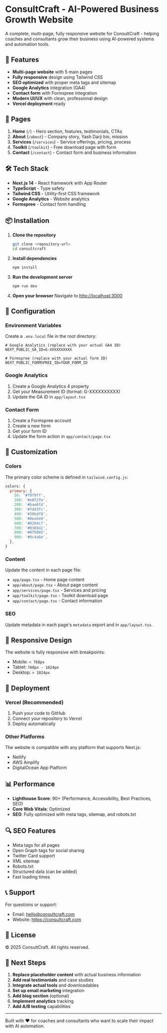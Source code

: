 # ConsultCraft - AI-Powered Business Growth Website

A complete, multi-page, fully responsive website for ConsultCraft - helping coaches and consultants grow their business using AI-powered systems and automation tools.

## 🚀 Features

- **Multi-page website** with 5 main pages
- **Fully responsive** design using Tailwind CSS
- **SEO optimized** with proper meta tags and sitemap
- **Google Analytics** integration (GA4)
- **Contact form** with Formspree integration
- **Modern UI/UX** with clean, professional design
- **Vercel deployment** ready

## 📄 Pages

1. **Home** (`/`) - Hero section, features, testimonials, CTAs
2. **About** (`/about`) - Company story, Yash Darji bio, mission
3. **Services** (`/services`) - Service offerings, pricing, process
4. **Toolkit** (`/toolkit`) - Free download page with form
5. **Contact** (`/contact`) - Contact form and business information

## 🛠️ Tech Stack

- **Next.js 14** - React framework with App Router
- **TypeScript** - Type safety
- **Tailwind CSS** - Utility-first CSS framework
- **Google Analytics** - Website analytics
- **Formspree** - Contact form handling

## 📦 Installation

1. **Clone the repository**
   ```bash
   git clone <repository-url>
   cd consultcraft
   ```

2. **Install dependencies**
   ```bash
   npm install
   ```

3. **Run the development server**
   ```bash
   npm run dev
   ```

4. **Open your browser**
   Navigate to [http://localhost:3000](http://localhost:3000)

## 🔧 Configuration

### Environment Variables

Create a `.env.local` file in the root directory:

```env
# Google Analytics (replace with your actual GA4 ID)
NEXT_PUBLIC_GA_ID=G-XXXXXXXXXX

# Formspree (replace with your actual form ID)
NEXT_PUBLIC_FORMSPREE_ID=YOUR_FORM_ID
```

### Google Analytics

1. Create a Google Analytics 4 property
2. Get your Measurement ID (format: G-XXXXXXXXXX)
3. Update the GA ID in `app/layout.tsx`

### Contact Form

1. Create a Formspree account
2. Create a new form
3. Get your form ID
4. Update the form action in `app/contact/page.tsx`

## 🎨 Customization

### Colors

The primary color scheme is defined in `tailwind.config.js`:

```javascript
colors: {
  primary: {
    50: '#f0f9ff',
    100: '#e0f2fe',
    200: '#bae6fd',
    300: '#7dd3fc',
    400: '#38bdf8',
    500: '#0ea5e9',
    600: '#0284c7',
    700: '#0369a1',
    800: '#075985',
    900: '#0c4a6e',
  },
}
```

### Content

Update the content in each page file:
- `app/page.tsx` - Home page content
- `app/about/page.tsx` - About page content
- `app/services/page.tsx` - Services and pricing
- `app/toolkit/page.tsx` - Toolkit download page
- `app/contact/page.tsx` - Contact information

### SEO

Update metadata in each page's `metadata` export and in `app/layout.tsx`.

## 📱 Responsive Design

The website is fully responsive with breakpoints:
- Mobile: `< 768px`
- Tablet: `768px - 1024px`
- Desktop: `> 1024px`

## 🚀 Deployment

### Vercel (Recommended)

1. Push your code to GitHub
2. Connect your repository to Vercel
3. Deploy automatically

### Other Platforms

The website is compatible with any platform that supports Next.js:
- Netlify
- AWS Amplify
- DigitalOcean App Platform

## 📊 Performance

- **Lighthouse Score**: 90+ (Performance, Accessibility, Best Practices, SEO)
- **Core Web Vitals**: Optimized
- **SEO**: Fully optimized with meta tags, sitemap, and robots.txt

## 🔍 SEO Features

- Meta tags for all pages
- Open Graph tags for social sharing
- Twitter Card support
- XML sitemap
- Robots.txt
- Structured data (can be added)
- Fast loading times

## 📞 Support

For questions or support:
- Email: hello@consultcraft.com
- Website: https://consultcraft.com

## 📄 License

© 2025 ConsultCraft. All rights reserved.

## 🎯 Next Steps

1. **Replace placeholder content** with actual business information
2. **Add real testimonials** and case studies
3. **Integrate actual tools** and downloadables
4. **Set up email marketing** integration
5. **Add blog section** (optional)
6. **Implement analytics** tracking
7. **Add A/B testing** capabilities

---

Built with ❤️ for coaches and consultants who want to scale their impact with AI automation. 